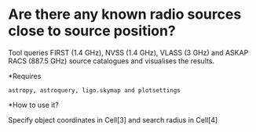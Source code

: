 # Are there any known radio sources close to source position?

Tool queries FIRST (1.4 GHz), NVSS (1.4 GHz), VLASS (3 GHz) and ASKAP RACS (887.5 GHz) source catalogues and visualises the results.

*Requires

```
astropy, astroquery, ligo.skymap and plotsettings
```

*How to use it?

Specify object coordinates in Cell[3] and search radius in Cell[4]
